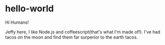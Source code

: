 # hello-world

Hi Humans!

Jeffy here, I like Node.js and coffeescript(that's what I'm made of!).
I've had tacos on the moon and find them far surperior to the earth tacos.
